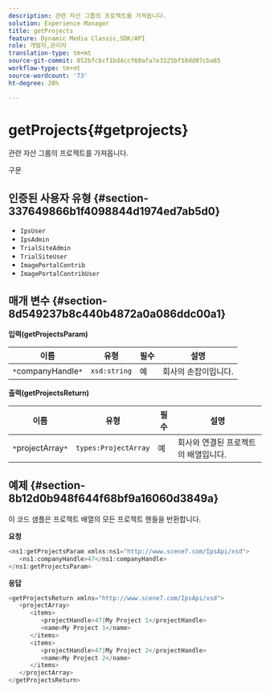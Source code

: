 ```yaml
---
description: 관련 자산 그룹의 프로젝트를 가져옵니다.
solution: Experience Manager
title: getProjects
feature: Dynamic Media Classic,SDK/API
role: 개발자,관리자
translation-type: tm+mt
source-git-commit: 052bfcbcf1bd4ccf60afa7e3325bf58dd07cba85
workflow-type: tm+mt
source-wordcount: '73'
ht-degree: 20%

---
```



# getProjects{#getprojects}

관련 자산 그룹의 프로젝트를 가져옵니다.

구문

## 인증된 사용자 유형 {#section-337649866b1f4098844d1974ed7ab5d0}

* `IpsUser`
* `IpsAdmin`
* `TrialSiteAdmin`
* `TrialSiteUser`
* `ImagePortalContrib`
* `ImagePortalContribUser`

## 매개 변수 {#section-8d549237b8c440b4872a0a086ddc00a1}

**입력(getProjectsParam)**

| 이름 | 유형 | 필수 | 설명 |
|---|---|---|---|
| `*`companyHandle`*` | `xsd:string` | 예 | 회사의 손잡이입니다. |

**출력(getProjectsReturn)**

| 이름 | 유형 | 필수 | 설명 |
|---|---|---|---|
| `*`projectArray`*` | `types:ProjectArray` | 예 | 회사와 연결된 프로젝트의 배열입니다. |

## 예제 {#section-8b12d0b948f644f68bf9a16060d3849a}

이 코드 샘플은 프로젝트 배열의 모든 프로젝트 핸들을 반환합니다.

**요청**

```java
<ns1:getProjectsParam xmlns:ns1="http://www.scene7.com/IpsApi/xsd">
   <ns1:companyHandle>47</ns1:companyHandle>
</ns1:getProjectsParam>
```

**응답**

```java
<getProjectsReturn xmlns="http://www.scene7.com/IpsApi/xsd">
   <projectArray>
      <items>
         <projectHandle>47|My Project 1</projectHandle>
         <name>My Project 1</name>
      </items>
      <items>
         <projectHandle>47|My Project 2</projectHandle>
         <name>My Project 2</name>
      </items>
   </projectArray>
</getProjectsReturn>
```

